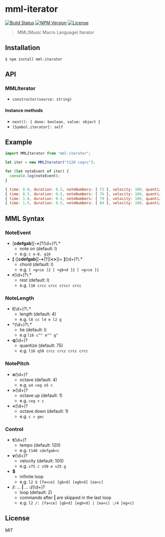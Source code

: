 # mml-iterator
[![Build Status](http://img.shields.io/travis/mohayonao/mml-iterator.svg?style=flat-square)](https://travis-ci.org/mohayonao/mml-iterator)
[![NPM Version](http://img.shields.io/npm/v/mml-iterator.svg?style=flat-square)](https://www.npmjs.org/package/mml-iterator)
[![License](http://img.shields.io/badge/license-MIT-brightgreen.svg?style=flat-square)](http://mohayonao.mit-license.org/)

> MML(Music Macro Language) Iterator

## Installation

```
$ npm install mml-iterator
```

## API
### MMLIterator
- `constructor(source: string)`

#### Instance methods
- `next(): { done: boolean, value: object }`
- `[Symbol.iterator]: self`

## Example

```js
import MMLIterator from "mml-iterator";

let iter = new MMLIterator("t120 ceg<c");

for (let noteEvent of iter) {
  console.log(noteEvent);
}
```

```js
{ time: 0.0, duration: 0.5, noteNumbers: [ 72 ], velocity: 100, quantize: 75 }
{ time: 0.5, duration: 0.5, noteNumbers: [ 76 ], velocity: 100, quantize: 75 }
{ time: 1.0, duration: 0.5, noteNumbers: [ 79 ], velocity: 100, quantize: 75 }
{ time: 1.5, duration: 0.5, noteNumbers: [ 84 ], velocity: 100, quantize: 75 }
```

## MML Syntax
### NoteEvent
- [__cdefgab__][__-+__]?(\\d+)?\\.*
  - note on (default: l)
  - e.g. `c e-8. g16`
- __[__ ([__cdefgab__][__-+__]?|[__<>__])+ __]__(\\d+)?\\.*
  - chord (default: l)
  - e.g. `[ >g<ce ]2 [ >gb<d ]2 [ >g<ce ]1`
- __r__(\\d+)?\\.*
  - rest (default: l)
  - e.g. `l16 crcc crcc crccr crcc`

### NoteLength
- __l__(\\d+)?\\.*
  - length (default: 4)
  - e.g. `l8 cc l4 e l2 g`
- __^__(\\d+)?\\.*
  - tie (default: l)
  - e.g `l16 c^^ e^^ g^`
- __q__(\\d+)?
  - quantize (default: 75)
  - e.g. `l16 q50 crcc crcc crcc crcc`

### NotePitch
- __o__(\\d+)?
  - octave (default: 4)
  - e.g. `o4 ceg o5 c`
- __>__(\\d+)?
  - octave up (default: 1)
  - e.g. `ceg < c`
- __<__(\\d+)?
  - octave down (default: 1)
  - e.g. `c > gec`

### Control
- __t__(\\d+)?
  - tempo (default: 120)
  - e.g. `t140 cdefgab<c`
- __v__(\\d+)?
  - velocity (default: 100)
  - e.g. `v75 c v50 e v25 g`
- __$__
  - infinite loop
  - e.g. `l2 $ [fa<ce] [gb<d] [egb<d] [ea<c]`
- __/:__ ... __|__ ... __:/__(\\d+)?
  - loop (default: 2)
  - commands after __|__ are skipped in the last loop
  - e.g. `l2 /: [fa<ce] [gb<d] [egb<d] | [ea<c] :/4 [eg<c]`

## License

MIT
